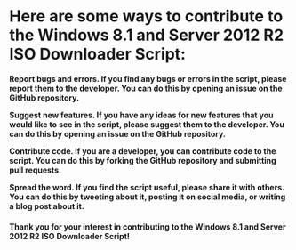 # Here are some ways to contribute to the Windows 8.1 and Server 2012 R2 ISO Downloader Script:

**Report bugs and errors. If you find any bugs or errors in the script, please report them to the developer. You can do this by opening an issue on the GitHub repository.**

**Suggest new features. If you have any ideas for new features that you would like to see in the script, please suggest them to the developer. You can do this by opening an issue on the GitHub repository.**

**Contribute code. If you are a developer, you can contribute code to the script. You can do this by forking the GitHub repository and submitting pull requests.**

**Spread the word. If you find the script useful, please share it with others. You can do this by tweeting about it, posting it on social media, or writing a blog post about it.**

#### Thank you for your interest in contributing to the Windows 8.1 and Server 2012 R2 ISO Downloader Script!
